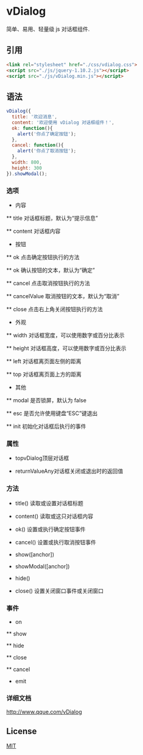 # vDialog

  简单、易用、轻量级 js 对话框组件.

## 引用

```html
<link rel="stylesheet" href="./css/vdialog.css">
<script src="./js/jquery-1.10.2.js"></script>
<script src="./js/vDialog.min.js"></script>
```

## 语法

```js
vDialog({
  title: '欢迎消息',
  content: '欢迎使用 vDialog 对话框组件！',
  ok: function(){
    alert('你点了确定按钮');
  },
  cancel: function(){
    alert('你点了取消按钮');
  },
  width: 800,
  height: 300
}).showModal();
```

### 选项

* 内容

** title 对话框标题，默认为“提示信息”

** content 对话框内容

* 按钮

** ok 点击确定按钮执行的方法

** ok 确认按钮的文本，默认为“确定”

** cancel 点击取消按钮执行的方法

** cancelValue 取消按钮的文本，默认为“取消”

** close 点击右上角关闭按钮执行的方法

* 外观

** width 对话框宽度，可以使用数字或百分比表示

** height 对话框高度，可以使用数字或百分比表示

** left 对话框离页面左侧的距离

** top 对话框离页面上方的距离

* 其他

** modal 是否锁屏，默认为 false

** esc 是否允许使用键盘“ESC”键退出

** init 初始化对话框后执行的事件

### 属性

* topvDialog顶层对话框

* returnValueAny对话框关闭或退出时的返回值

### 方法

* title() 读取或设置对话框标题

* content() 读取或这只对话框内容

* ok() 设置或执行确定按钮事件

* cancel() 设置或执行取消按钮事件

* show([anchor])

* showModal([anchor])

* hide()

* close() 设置关闭窗口事件或关闭窗口

### 事件

* on

** show

** hide

** close

** cancel

* emit

### 详细文档

http://www.qque.com/vDialog


## License

  [MIT](LICENSE)